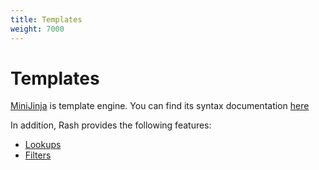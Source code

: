 ```yaml
---
title: Templates
weight: 7000
---
```


# Templates <!-- omit in toc -->

[MiniJinja](https://github.com/mitsuhiko/minijinja) is template engine.
You can find its syntax documentation [here](https://docs.rs/minijinja/latest/minijinja/syntax/index.html)

In addition, Rash provides the following features:

- [Lookups](lookups.md)
- [Filters](filters.md)

